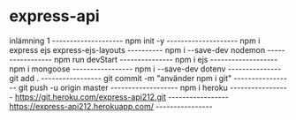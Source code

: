 # express-api
inlämning 1 --------------------
npm init -y  --------------------
npm i express ejs express-ejs-layouts  ----------
npm i --save-dev nodemon  -----------------
npm run devStart ---------------
npm i ejs   -------------------
npm i mongoose -----------------
npm i --save-dev dotenv  ---------------
git add .  -----------------
git commit -m "använder npm i git" -----------------
git push -u origin master   -------------------
npm i heroku  -----------------
https://git.heroku.com/express-api212.git  -----------------
https://express-api212.herokuapp.com/    ----------------




